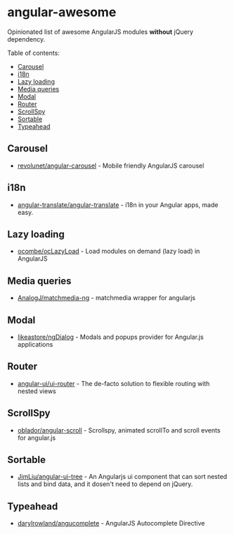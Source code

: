 angular-awesome
===============

Opinionated list of awesome AngularJS modules **without** jQuery dependency.

Table of contents:
* [Carousel](#carousel)
* [i18n](#i18n)
* [Lazy loading](#lazy-loading)
* [Media queries](#media-queries)
* [Modal](#modal)
* [Router](#router)
* [ScrollSpy](#scrollspy)
* [Sortable](#sortable)
* [Typeahead](#typeahead)


## Carousel
* [revolunet/angular-carousel](https://github.com/revolunet/angular-carousel) - Mobile friendly AngularJS carousel

## i18n
* [angular-translate/angular-translate](https://github.com/angular-translate/angular-translate) - i18n in your Angular apps, made easy.

## Lazy loading
* [ocombe/ocLazyLoad](https://github.com/ocombe/ocLazyLoad) - Load modules on demand (lazy load) in AngularJS

## Media queries
* [AnalogJ/matchmedia-ng](https://github.com/AnalogJ/matchmedia-ng) - matchmedia wrapper for angularjs

## Modal
* [likeastore/ngDialog](https://github.com/likeastore/ngDialog) - Modals and popups provider for Angular.js applications

## Router
* [angular-ui/ui-router](https://github.com/angular-ui/ui-router) - The de-facto solution to flexible routing with nested views

## ScrollSpy
* [oblador/angular-scroll](https://github.com/oblador/angular-scroll) - Scrollspy, animated scrollTo and scroll events for angular.js

## Sortable
* [JimLiu/angular-ui-tree](https://github.com/JimLiu/angular-ui-tree) - An Angularjs ui component that can sort nested lists and bind data, and it dosen't need to depend on jQuery.

## Typeahead
* [darylrowland/angucomplete](https://github.com/darylrowland/angucomplete) - AngularJS Autocomplete Directive
